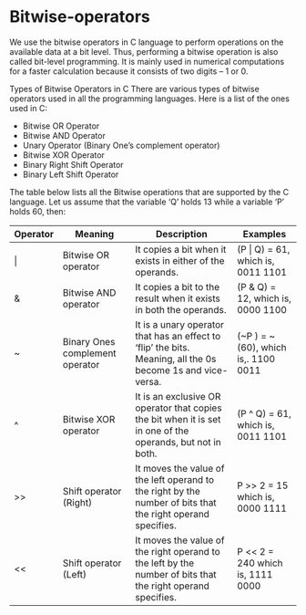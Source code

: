 # Bitwise-operators
We use the bitwise operators in C language to perform operations on the available data at a bit level. Thus, performing a bitwise operation is also called bit-level programming. It is mainly used in numerical computations for a faster calculation because it consists of two digits – 1 or 0.

Types of Bitwise Operators in C
There are various types of bitwise operators used in all the programming languages. Here is a list of the ones used in C:

* Bitwise OR Operator
* Bitwise AND Operator
* Unary Operator (Binary One’s complement operator)
* Bitwise XOR Operator
* Binary Right Shift Operator
* Binary Left Shift Operator  

The table below lists all the Bitwise operations that are supported by the C language. Let us assume that the variable ‘Q’ holds 13 while a variable ‘P’ holds 60, then:

| Operator | Meaning | Description | Examples |
| --- | --- | --- | --- |
| \| |	Bitwise OR operator |	It copies a bit when it exists in either of the operands.	| (P \| Q) = 61, which is, 0011 1101 |
| &	| Bitwise AND operator | It copies a bit to the result when it exists in both the operands. |	(P & Q) = 12, which is, 0000 1100 |
| ~ |	Binary Ones complement operator |	It is a unary operator that has an effect to ‘flip’ the bits. Meaning, all the 0s become 1s and vice-versa.	| (~P ) = ~(60), which is,. 1100 0011 |
| ^ |	Bitwise XOR operator | It is an exclusive OR operator that copies the bit when it is set in one of the operands, but not in both. | (P ^ Q) = 61, which is, 0011 1101 |
| >> |	Shift operator (Right) | It moves the value of the left operand to the right by the number of bits that the right operand specifies. | P >> 2 = 15 which is, 0000 1111 |
| << |	Shift operator (Left)	| It moves the value of the right operand to the left by the number of bits that the right operand specifies.	| P << 2 = 240 which is, 1111 0000 |
